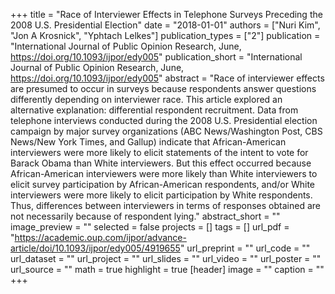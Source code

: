 +++
title = "Race of Interviewer Effects in Telephone Surveys Preceding the 2008 U.S. Presidential Election"
date = "2018-01-01"
authors = ["Nuri Kim", "Jon A Krosnick", "Yphtach Lelkes"]
publication_types = ["2"]
publication = "International Journal of Public Opinion Research, June, https://doi.org/10.1093/ijpor/edy005"
publication_short = "International Journal of Public Opinion Research, June, https://doi.org/10.1093/ijpor/edy005"
abstract = "Race of interviewer effects are presumed to occur in surveys because respondents answer questions differently depending on interviewer race. This article explored an alternative explanation: differential respondent recruitment. Data from telephone interviews conducted during the 2008 U.S. Presidential election campaign by major survey organizations (ABC News/Washington Post, CBS News/New York Times, and Gallup) indicate that African-American interviewers were more likely to elicit statements of the intent to vote for Barack Obama than White interviewers. But this effect occurred because African-American interviewers were more likely than White interviewers to elicit survey participation by African-American respondents, and/or White interviewers were more likely to elicit participation by White respondents. Thus, differences between interviewers in terms of responses obtained are not necessarily because of respondent lying."
abstract_short = ""
image_preview = ""
selected = false
projects = []
tags = []
url_pdf = "https://academic.oup.com/ijpor/advance-article/doi/10.1093/ijpor/edy005/4919655"
url_preprint = ""
url_code = ""
url_dataset = ""
url_project = ""
url_slides = ""
url_video = ""
url_poster = ""
url_source = ""
math = true
highlight = true
[header]
image = ""
caption = ""
+++

